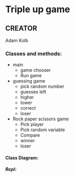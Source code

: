 # Triple up game




## CREATOR
Adam Kolb

### Classes and methods:
* main
  * game chooser
  * Run game
* guessing game
  * pick random number
  * guesses left
  * higher
  * lower
  * correct
  * loser
* Rock paper scissors game
  * Pick player
  * Pick random variable
  * Compare
  * winner
  * loser
 


#### Class Diagram:






##### Repl:
